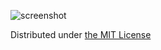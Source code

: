 ![screenshot](https://raw.githubusercontent.com/rhysd/ss/master/Stream/mainwindow.gif)

Distributed under [the MIT License](LICENSE.txt)
